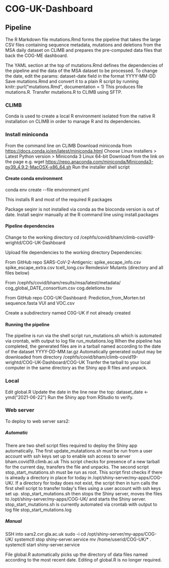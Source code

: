 # COG-UK-Dashboard

## Pipeline
The R Markdown file mutations.Rmd forms the pipeline that takes the large CSV files containing sequence metadata, mutations and deletions from the MSA daily dataset on CLIMB and prepares the pre-computed data files that back the COG-ME dashboard.

The YAML section at the top of mutations.Rmd defines the dependencies of the pipeline and the data of the MSA dataset to be processed. To change the date, edit the params: dataset-date field in the format YYYY-MM-DD 
Save mutations.Rmd and convert it to a plain R script by running knitr::purl("mutations.Rmd", documentation = 1)
This produces file mutations.R. Transfer mutations.R to CLIMB using SFTP. 

### CLIMB

Conda is used to create a local R environment isolated from the native R installation on CLIMB in order to manage R and its dependencies.

### Install miniconda
From the command line on CLIMB
Download miniconda from https://docs.conda.io/en/latest/miniconda.html
Choose Linux installers > Latest Python version > Miniconda 3 Linux 64-bit
Download from the link on the page e.g. wget https://repo.anaconda.com/miniconda/Miniconda3-py39_4.9.2-MacOSX-x86_64.sh
Run the installer shell script

#### Create conda environment

conda env create --file environment.yml

This installs R and most of the required R packages

Package seqinr is not installed via conda as the bioconda version is out of date. 
Install seqinr manually at the R command line using install.packages

#### Pipeline dependencies
Change to the working directory
cd /cephfs/covid/bham/climb-covid19-wrightd/COG-UK-Dashboard

Upload file dependencies to the working directory
Dependencies:

From GitHub repo SARS-CoV-2-Antigenic:
spike_escape_info.csv
spike_escape_extra.csv
tcell_long.csv
Remdesivir Mutants (directory and all files below)

From /cephfs/covid/bham/results/msa/latest/metadata/
cog_global_DATE_consortium.csv
cog.deletions.tsv

From GitHub repo COG-UK-Dashboard:
Prediction_from_Morten.txt
sequence.fasta
VUI and VOC.csv

Create a subdirectory named C0G-UK if not already created

#### Running the pipeline
The pipeline is run via the shell script run_mutations.sh which is automated via crontab, with output to log file run_mutations.log
When the pipeline has completed, the generated files are in a tarball named according to the date of the dataset YYYY-DD-MM.tar.gz
Automatically generated output may be downloaded from directory /cephfs/covid/bham/climb-covid19-wrightd/COG-UK-Dashboard/COG-UK
Tranfer the tarball to your local computer in the same directory as the Shiny app R files and unpack.

### Local
Edit global.R
Update the date in the line near the top:
dataset_date <- ymd("2021-06-22")
Run the Shiny app from RStudio to verify.

### Web server
To deploy to web server sars2:

##### Automatic
There are two shell script files required to deploy the Shiny app automatically. 
The first update_mutatations.sh must be run from a user account with ssh keys set up to enable ssh access to server bham.covid19.climb.ac.uk
This script checks for presence of a new tarball for the current day, transfers the file and unpacks.
The second script stop_start_mutations.sh must be run as root. This script first checks if there is already a directory in place for today in /opt/shiny-server/my-apps/COG-UK/. If a directory for today does not exist, the script then in turn calls the first shell script to transfer today's files using a user account with ssh keys set up. stop_start_mutations.sh then stops the Shiny server, moves the files to /opt/shiny-server/my-apps/COG-UK/ and starts the Shiny server. stop_start_mutations.sh is currently automated via crontab with output to log file stop_start_mutations.log

##### Manual
SSH into sars2.cvr.gla.ac.uk
sudo -i
cd  /opt/shiny-server/my-apps/COG-UK/
systemctl stop shiny-server.service
mv /home/userid/COG-UK/* .
systemctl start shiny-server.service

File global.R automatically picks up the directory of data files named according to the most recent date. Editing of global.R is no longer required.
